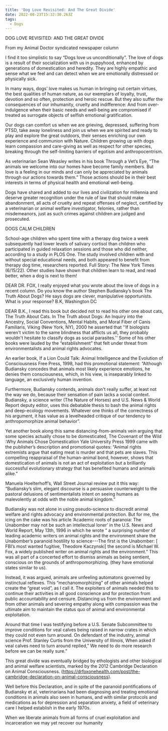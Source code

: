 ```yaml
---
title: 'Dog Love Revisited: And The Great Divide'
date: 2022-08-23T15:32:30.263Z
tags:
  - Dogs
---
```

DOG LOVE REVISITED: AND THE GREAT DIVIDE

From my Animal Doctor syndicated newspaper column

 I find it too simplistic to say “Dogs love us unconditionally”. The love of dogs is a result of their socialization with us in puppyhood, enhanced by generations of domestication and heredity. They are highly empathic and sense what we feel and can detect when we are emotionally distressed or physically sick.


In many ways, dogs’ love makes us human in bringing out certain virtues, the best qualities of human nature, as our exemplars of loyalty, trust, devotion and so often, protection and heroic rescue. But they also suffer the consequences of our inhumanity, cruelty and indifference: And from over-indulgence when their basic needs and well-being are compromised if  treated as surrogate objects of selfish emotional gratification.


Our dogs can comfort us when we are grieving, depressed, suffering from PTSD, take away loneliness and join us when we are spirited and ready to play and explore the great outdoors, their senses enriching our own experience and communion with Nature. Children growing up with dogs learn compassion and care-giving as well as respect for other species, breaking through the self-limiting barriers of egotism and anthropocentrism. 

As veterinarian Sean Weasley writes in his book Through a Vet’s Eye, “The animals we welcome into our homes have become family members. But love is a feeling in our minds and can only be appreciated by animals through our actions towards them.”  Those actions should be in their best interests in terms of physical health and emotional well-being.


Dogs have shared and added to our lives and civilization for millennia and deserve greater recognition under the rule of law that should make abandonment, all acts of cruelty and repeat offenses of neglect, certified by a veterinarian or animal welfare investigator, felonies, rather than misdemeanors, just as such crimes against children are judged and prosecuted.
 
DOGS CALM CHILDREN

School-age children who spent time with a therapy dog twice a week subsequently had lower levels of salivary cortisol than children who participated in guided relaxation sessions and those who did neither, according to a study in PLOS One. The study involved children with and without special educational needs, and both appeared to benefit from therapy dog time, researchers reported. Full Story: The New York Times (6/15/22). Other studies have shown that children learn to read, and read better, when a dog is next to them!


DEAR DR. FOX, I really enjoyed what you wrote about the love of dogs in a recent column. Do you know the author Stephen Budiansky’s book The Truth About Dogs? He says dogs are clever, manipulative opportunists. What is your response?
B.K, Washington DC

DEAR B.K., I read this book but decided not to read his other one about cats, The Truth About Cats. In The Truth about Dogs: An Inquiry into the Ancestry, Social Conventions, Mental Habits, and Moral Fiber of Canis Familiaris, Viking (New York, NY), 2000 he asserted that ''If biologists weren't victim to the same blindness that afflicts us all, they probably wouldn't hesitate to classify dogs as social parasites.'' 
Some of his other books were lauded by the “establishment” that felt under threat from environmentalists and animal rights advocates. 


An earlier book, If a Lion Could Talk: Animal Intelligence and the Evolution of Consciousness Free Press, 1998, had this promotional statement: “Although Budiansky concedes that animals most likely experience emotions, he denies them consciousness, which, in his view, is inseparably linked to language, an exclusively human invention. 

Furthermore, Budiansky contends, animals don't really suffer, at least not the way we do, because their sensation of pain lacks a social context. Budiansky, a science writer (The Nature of Horses) and U.S. News & World Report deputy editor, uses this debatable thesis to bash the animal rights and deep-ecology movements. Whatever one thinks of the correctness of his argument, it has value as a levelheaded critique of our tendency to anthropomorphize animal behavior”.


Yet another book along this same distancing-from-animals vein arguing that some species actually chose to be domesticated, The Covenant of the Wild :Why Animals Chose Domestication Yale University Press 1999 came with the publisher’s description and promotional quotes: “Animal rights extremists argue that eating meat is murder and that pets are slaves. This compelling reappraisal of the human-animal bond, however, shows that domestication of animals is not an act of exploitation but a brilliantly successful evolutionary strategy that has benefited humans and animals alike.” 

Manuela Hoelterhoff’s, Wall Street Journal review put it this way:
“Budiansky’s slim, elegant discourse is a persuasive counterweight to the pastoral delusions of sentimentalists intent on seeing humans as malevolently at odds with the noble animal kingdom.”


Budiansky was not alone in using pseudo-science to discredit animal welfare and rights advocacy and environmental protection. But for me, the icing on the cake was his article ‘Academic roots of paranoia: The Unabomber may not be such an intellectual loner’ in the U.S. News and World Report, May 13th, 1996 in which he wrote “ a surprising number of leading academic writers on animal rights and the environment share the Unabomber’s paranoid hostility to science---The first is the Unabomber: [ FBI’s most wanted fugitive, Theodore Kaczynski] the second is Michael W. Fox, a widely published writer on animal rights and the environment.”
This was all part of a concerted effort to dismiss animals as being sentient, conscious on the grounds of anthropomorphizing. (they have emotional states similar to us). 

Instead, it was argued, animals are unfeeling automatons governed by instinctual reflexes. This “mechanomorphizing” of other animals helped create the “great void”, as I call it. The exploiters of animals needed this to continue their activities in all good conscience and for protection from public accountability and censure. Distancing us from the environment and from other animals and severing empathy along with compassion was the ultimate aim to maintain the status quo of animal and environmental exploitation.


Around that time I was testifying before a U.S. Senate Subcommittee to improve conditions for veal calves being raised in narrow crates in which they could not even turn around. On defendant of the industry, animal science Prof. Stanley Curtis from the University of Illinois, When asked if veal calves need to turn around replied,” We need to do more research before we can be really sure.”


This great divide was eventually bridged by ethologists and other biological and animal welfare scientists, marked by the 2012 Cambridge Declaration on Animal Consciousness. (https://drfoxonehealth.com/post/the-cambridge-declaration-on-animal-consciousness). 


Well before this Declaration, and in spite of the paranoid pontifications of Budiansky et al, veterinarians had been diagnosing and treating emotional conditions in animals also seen in humans, and with similar protocols and medications as for depression and separation anxiety, a field of veterinary care I helped establish in the early 1970s.

When we liberate animals from all forms of cruel exploitation and incarceration we may yet recover our humanity
